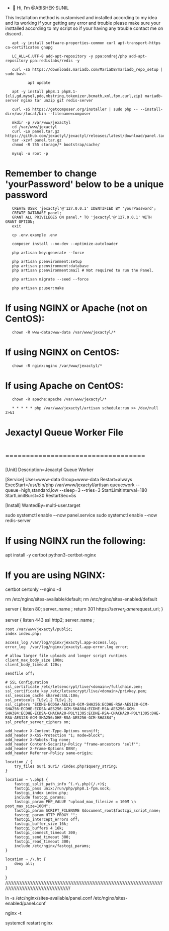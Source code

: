- 👋 Hi, I’m @ABISHEK-SUNIL

This Installation method is customised and installed according to my idea and its working
if your getting any error and trouble please make sure your insttalled according to my script
so if your having any trouble contact me on discord .
<!---
ABISHEK-SUNIL/ABISHEK-SUNIL is a ✨ special ✨ repository because its `README.md` (this file) appears on your GitHub profile.
You can click the Preview link to take a look at your changes.
--->
<!--Install Dependencies-->

       apt -y install software-properties-common curl apt-transport-https ca-certificates gnupg

       LC_ALL=C.UTF-8 add-apt-repository -y ppa:ondrej/php add-apt-repository ppa:redislabs/redis -y

       curl -sS https://downloads.mariadb.com/MariaDB/mariadb_repo_setup | sudo bash

              apt update

       apt -y install php8.1 php8.1-{cli,gd,mysql,pdo,mbstring,tokenizer,bcmath,xml,fpm,curl,zip} mariadb-server nginx tar unzip git redis-server

       curl -sS https://getcomposer.org/installer | sudo php -- --install-dir=/usr/local/bin --filename=composer

<!-- Downloading Files-->
       mkdir -p /var/www/jexactyl
       cd /var/www/jexactyl
       curl -Lo panel.tar.gz https://github.com/jexactyl/jexactyl/releases/latest/download/panel.tar.gz
       tar -xzvf panel.tar.gz
       chmod -R 755 storage/* bootstrap/cache/

<!--Database Setuping-->
       mysql -u root -p

# Remember to change 'yourPassword' below to be a unique password
       CREATE USER 'jexactyl'@'127.0.0.1' IDENTIFIED BY 'yourPassword';
       CREATE DATABASE panel;
       GRANT ALL PRIVILEGES ON panel.* TO 'jexactyl'@'127.0.0.1' WITH GRANT OPTION;
       exit

<!--Environment Setup-->
       cp .env.example .env

       composer install --no-dev --optimize-autoloader

       php artisan key:generate --force

       php artisan p:environment:setup
       php artisan p:environment:database
       php artisan p:environment:mail # Not required to run the Panel.

       php artisan migrate --seed --force

       php artisan p:user:make

# If using NGINX or Apache (not on CentOS):
       chown -R www-data:www-data /var/www/jexactyl/*

# If using NGINX on CentOS:
       chown -R nginx:nginx /var/www/jexactyl/*

# If using Apache on CentOS:
       chown -R apache:apache /var/www/jexactyl/*

<!--Queue Workers-->
       * * * * * php /var/www/jexactyl/artisan schedule:run >> /dev/null 2>&1
       
<!--Now setup Queue do not miss this one Importent-->
# Jexactyl Queue Worker File
# ----------------------------------

[Unit]
Description=Jexactyl Queue Worker

[Service]
User=www-data
Group=www-data
Restart=always
ExecStart=/usr/bin/php /var/www/jexactyl/artisan queue:work --queue=high,standard,low --sleep=3 --tries=3
StartLimitInterval=180
StartLimitBurst=30
RestartSec=5s

[Install]
WantedBy=multi-user.target

<!--Next cmd for setuping-->
sudo systemctl enable --now panel.service
sudo systemctl enable --now redis-server

<!--Setup SSL with Certbot-->
# If using NGINX run the following:
apt install -y certbot python3-certbot-nginx

# If you are using NGINX:
certbot certonly --nginx -d <domain>

<!--Nginx with SSL Configuration-->

rm /etc/nginx/sites-available/default; rm /etc/nginx/sites-enabled/default

<!--Setting up Make a file called panel.conf in /etc/nginx/sites-available-->
server {
    listen 80;
    server_name <domain>;
    return 301 https://$server_name$request_uri;
}

server {
    listen 443 ssl http2;
    server_name <domain>;

    root /var/www/jexactyl/public;
    index index.php;

    access_log /var/log/nginx/jexactyl.app-access.log;
    error_log  /var/log/nginx/jexactyl.app-error.log error;

    # allow larger file uploads and longer script runtimes
    client_max_body_size 100m;
    client_body_timeout 120s;

    sendfile off;

    # SSL Configuration
    ssl_certificate /etc/letsencrypt/live/<domain>/fullchain.pem;
    ssl_certificate_key /etc/letsencrypt/live/<domain>/privkey.pem;
    ssl_session_cache shared:SSL:10m;
    ssl_protocols TLSv1.2 TLSv1.3;
    ssl_ciphers "ECDHE-ECDSA-AES128-GCM-SHA256:ECDHE-RSA-AES128-GCM-SHA256:ECDHE-ECDSA-AES256-GCM-SHA384:ECDHE-RSA-AES256-GCM-SHA384:ECDHE-ECDSA-CHACHA20-POLY1305:ECDHE-RSA-CHACHA20-POLY1305:DHE-RSA-AES128-GCM-SHA256:DHE-RSA-AES256-GCM-SHA384";
    ssl_prefer_server_ciphers on;

    add_header X-Content-Type-Options nosniff;
    add_header X-XSS-Protection "1; mode=block";
    add_header X-Robots-Tag none;
    add_header Content-Security-Policy "frame-ancestors 'self'";
    add_header X-Frame-Options DENY;
    add_header Referrer-Policy same-origin;

    location / {
        try_files $uri $uri/ /index.php?$query_string;
    }

    location ~ \.php$ {
        fastcgi_split_path_info ^(.+\.php)(/.+)$;
        fastcgi_pass unix:/run/php/php8.1-fpm.sock;
        fastcgi_index index.php;
        include fastcgi_params;
        fastcgi_param PHP_VALUE "upload_max_filesize = 100M \n post_max_size=100M";
        fastcgi_param SCRIPT_FILENAME $document_root$fastcgi_script_name;
        fastcgi_param HTTP_PROXY "";
        fastcgi_intercept_errors off;
        fastcgi_buffer_size 16k;
        fastcgi_buffers 4 16k;
        fastcgi_connect_timeout 300;
        fastcgi_send_timeout 300;
        fastcgi_read_timeout 300;
        include /etc/nginx/fastcgi_params;
    }

    location ~ /\.ht {
        deny all;
    }
}
////////////////////////////////////////////////////////////////////////////////////////////////////////////////////////////////////////////

ln -s /etc/nginx/sites-available/panel.conf /etc/nginx/sites-enabled/panel.conf

nginx -t

systemctl restart nginx

